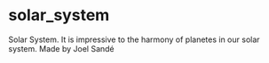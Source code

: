 # solar_system
Solar System. It is impressive to the harmony of planetes in our solar system. Made by Joel Sandé
